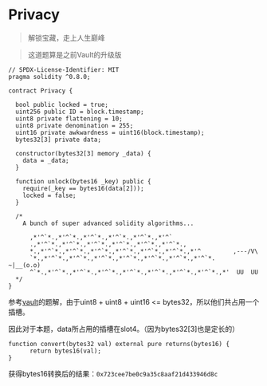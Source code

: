 # Privacy

> 解锁宝藏，走上人生巅峰

> 这道题算是之前Vault的升级版

```solidity
// SPDX-License-Identifier: MIT
pragma solidity ^0.8.0;

contract Privacy {

  bool public locked = true;
  uint256 public ID = block.timestamp;
  uint8 private flattening = 10;
  uint8 private denomination = 255;
  uint16 private awkwardness = uint16(block.timestamp);
  bytes32[3] private data;

  constructor(bytes32[3] memory _data) {
    data = _data;
  }
  
  function unlock(bytes16 _key) public {
    require(_key == bytes16(data[2]));
    locked = false;
  }

  /*
    A bunch of super advanced solidity algorithms...

      ,*'^`*.,*'^`*.,*'^`*.,*'^`*.,*'^`*.,*'^`
      .,*'^`*.,*'^`*.,*'^`*.,*'^`*.,*'^`*.,*'^`*.,
      *.,*'^`*.,*'^`*.,*'^`*.,*'^`*.,*'^`*.,*'^`*.,*'^         ,---/V\
      `*.,*'^`*.,*'^`*.,*'^`*.,*'^`*.,*'^`*.,*'^`*.,*'^`*.    ~|__(o.o)
      ^`*.,*'^`*.,*'^`*.,*'^`*.,*'^`*.,*'^`*.,*'^`*.,*'^`*.,*'  UU  UU
  */
}
```

参考[vault](https://github.com/magiconch/ethernaut-/blob/main/Vault.md)的题解，由于uint8 + uint8 + uint16 <= bytes32，所以他们共占用一个插槽。

因此对于本题，data所占用的插槽在slot4。（因为bytes32[3]也是定长的）

```solidity
function convert(bytes32 val) external pure returns(bytes16) {
      return bytes16(val);
}

```

获得bytes16转换后的结果：`0x723cee7be0c9a35c8aaf21d433946d8c`









